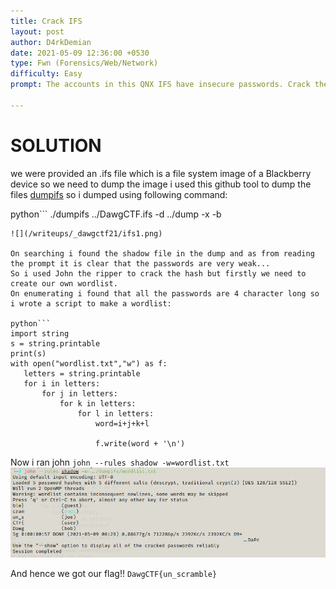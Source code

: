 ```yaml
---
title: Crack IFS
layout: post
author: D4rkDemian
date: 2021-05-09 12:36:00 +0530 
type: Fwn (Forensics/Web/Network)
difficulty: Easy
prompt: The accounts in this QNX IFS have insecure passwords. Crack them to assemble the flag.

---
```


# SOLUTION

we were provided an .ifs file which is a file system image of a Blackberry device so we need to dump the image i used this github tool to dump the files 
[dumpifs](https://github.com/askac/dumpifs)
so i dumped using following command:

python```
./dumpifs ../DawgCTF.ifs -d ../dump -x -b
 ```
![](/writeups/_dawgctf21/ifs1.png)

On searching i found the shadow file in the dump and as from reading the prompt it is clear that the passwords are very weak...
So i used John the ripper to crack the hash but firstly we need to create our own wordlist.
On enumerating i found that all the passwords are 4 character long so i wrote a script to make a wordlist:

python``` 
import string
s = string.printable
print(s)
with open("wordlist.txt","w") as f:
    letters = string.printable
    for i in letters:
        for j in letters:
            for k in letters:
                for l in letters:
                    word=i+j+k+l

                    f.write(word + '\n') 
```

Now i ran john 
`john --rules shadow -w=wordlist.txt`
![](/writeups/_dawgctf21/ifs2.png)

And hence we got our flag!! 
`DawgCTF{un_scramble}`
